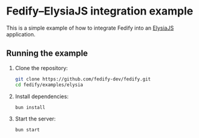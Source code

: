 Fedify–ElysiaJS integration example
===================================

This is a simple example of how to integrate Fedify into an [ElysiaJS]
application.

[ElysiaJS]: https://elysiajs.com/


Running the example
-------------------

 1. Clone the repository:

    ~~~~ sh
    git clone https://github.com/fedify-dev/fedify.git
    cd fedify/examples/elysia
    ~~~~

 2. Install dependencies:

    ~~~~ sh
    bun install
    ~~~~

 3. Start the server:

    ~~~~ sh
    bun start
    ~~~~
